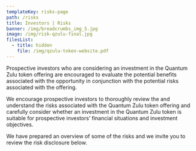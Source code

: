 ```yaml
---
templateKey: risks-page
path: /risks
title: Investors | Risks
banner: /img/breadcrumbs_img_5.jpg
image: /img/risk-qzulu-final.jpg
filesList:
  - title: hidden
    file: /img/qzulu-token-website.pdf
---
```


Prospective investors who are considering an investment in the Quantum Zulu token offering are encouraged to evaluate the potential benefits associated with the opportunity in conjunction with the potential risks associated with the offering.

We encourage prospective investors to thoroughly review the and understand the risks associated with the Quantum Zulu token offering and carefully consider whether an investment in the Quantum Zulu token is suitable for prospective investors’ financial situations and investment objectives.

We have prepared an overview of some of the risks and we invite you to review the risk disclosure below.
